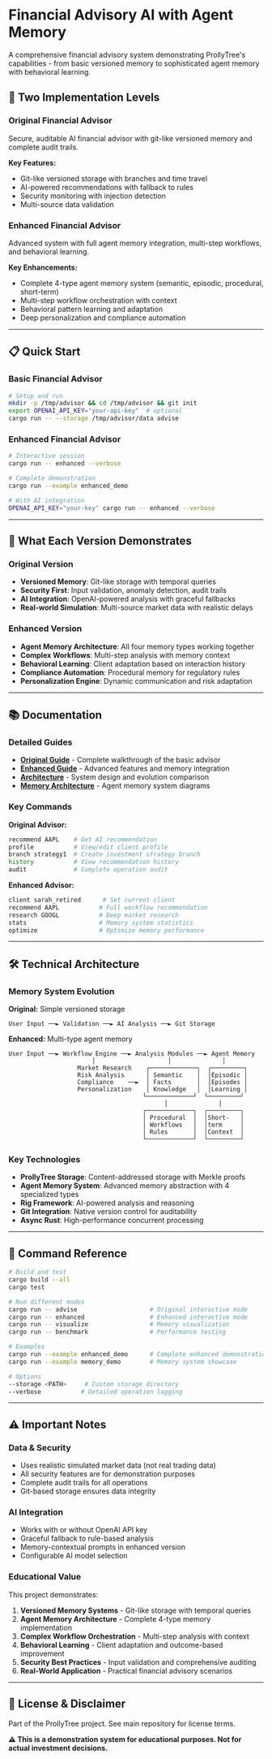 # Financial Advisory AI with Agent Memory

A comprehensive financial advisory system demonstrating ProllyTree's capabilities - from basic versioned memory to sophisticated agent memory with behavioral learning.

## 🚀 Two Implementation Levels

### Original Financial Advisor
Secure, auditable AI financial advisor with git-like versioned memory and complete audit trails.

**Key Features:**
- Git-like versioned storage with branches and time travel
- AI-powered recommendations with fallback to rules
- Security monitoring with injection detection
- Multi-source data validation

### Enhanced Financial Advisor
Advanced system with full agent memory integration, multi-step workflows, and behavioral learning.

**Key Enhancements:**
- Complete 4-type agent memory system (semantic, episodic, procedural, short-term)
- Multi-step workflow orchestration with context
- Behavioral pattern learning and adaptation
- Deep personalization and compliance automation

---

## 📋 Quick Start

### Basic Financial Advisor

```bash
# Setup and run
mkdir -p /tmp/advisor && cd /tmp/advisor && git init
export OPENAI_API_KEY="your-api-key"  # optional
cargo run -- --storage /tmp/advisor/data advise
```

### Enhanced Financial Advisor

```bash
# Interactive session
cargo run -- enhanced --verbose

# Complete demonstration
cargo run --example enhanced_demo

# With AI integration
OPENAI_API_KEY="your-key" cargo run -- enhanced --verbose
```

---

## 🎯 What Each Version Demonstrates

### Original Version
- **Versioned Memory**: Git-like storage with temporal queries
- **Security First**: Input validation, anomaly detection, audit trails
- **AI Integration**: OpenAI-powered analysis with graceful fallbacks
- **Real-world Simulation**: Multi-source market data with realistic delays

### Enhanced Version
- **Agent Memory Architecture**: All four memory types working together
- **Complex Workflows**: Multi-step analysis with memory context
- **Behavioral Learning**: Client adaptation based on interaction history
- **Compliance Automation**: Procedural memory for regulatory rules
- **Personalization Engine**: Dynamic communication and risk adaptation

---

## 📚 Documentation

### Detailed Guides
- **[Original Guide](docs/original.md)** - Complete walkthrough of the basic advisor
- **[Enhanced Guide](docs/enhanced.md)** - Advanced features and memory integration
- **[Architecture](docs/architecture.md)** - System design and evolution comparison
- **[Memory Architecture](MEMORY_ARCHITECTURE.md)** - Agent memory system diagrams

### Key Commands

**Original Advisor:**
```bash
recommend AAPL    # Get AI recommendation
profile           # View/edit client profile
branch strategy1  # Create investment strategy branch
history           # View recommendation history
audit             # Complete operation audit
```

**Enhanced Advisor:**
```bash
client sarah_retired      # Set current client
recommend AAPL           # Full workflow recommendation
research GOOGL           # Deep market research
stats                    # Memory system statistics
optimize                 # Optimize memory performance
```

---

## 🛠️ Technical Architecture

### Memory System Evolution

**Original:** Simple versioned storage
```
User Input ──► Validation ──► AI Analysis ──► Git Storage
```

**Enhanced:** Multi-type agent memory
```
User Input ──► Workflow Engine ──► Analysis Modules ──► Agent Memory
                       │                    │              │
                   Market Research    ┌─────────────┐  ┌─────────┐
                   Risk Analysis      │ Semantic    │  │Episodic │
                   Compliance    ──►  │ Facts       │  │Episodes │
                   Personalization    │ Knowledge   │  │Learning │
                                     └─────────────┘  └─────────┘
                                           │              │
                                     ┌─────────────┐  ┌─────────┐
                                     │ Procedural  │  │Short-   │
                                     │ Workflows   │  │term     │
                                     │ Rules       │  │Context  │
                                     └─────────────┘  └─────────┘
```

### Key Technologies
- **ProllyTree Storage**: Content-addressed storage with Merkle proofs
- **Agent Memory System**: Advanced memory abstraction with 4 specialized types
- **Rig Framework**: AI-powered analysis and reasoning
- **Git Integration**: Native version control for auditability
- **Async Rust**: High-performance concurrent processing

---

## 🔧 Command Reference

```bash
# Build and test
cargo build --all
cargo test

# Run different modes
cargo run -- advise                    # Original interactive mode
cargo run -- enhanced                  # Enhanced interactive mode
cargo run -- visualize                 # Memory visualization
cargo run -- benchmark                 # Performance testing

# Examples
cargo run --example enhanced_demo      # Complete enhanced demonstration
cargo run --example memory_demo        # Memory system showcase

# Options
--storage <PATH>     # Custom storage directory
--verbose           # Detailed operation logging
```

---

## ⚠️ Important Notes

### Data & Security
- Uses realistic simulated market data (not real trading data)
- All security features are for demonstration purposes
- Complete audit trails for all operations
- Git-based storage ensures data integrity

### AI Integration
- Works with or without OpenAI API key
- Graceful fallback to rule-based analysis
- Memory-contextual prompts in enhanced version
- Configurable AI model selection

### Educational Value
This project demonstrates:
1. **Versioned Memory Systems** - Git-like storage with temporal queries
2. **Agent Memory Architecture** - Complete 4-type memory implementation
3. **Complex Workflow Orchestration** - Multi-step analysis with context
4. **Behavioral Learning** - Client adaptation and outcome-based improvement
5. **Security Best Practices** - Input validation and comprehensive auditing
6. **Real-World Application** - Practical financial advisory scenarios

---

## 📄 License & Disclaimer

Part of the ProllyTree project. See main repository for license terms.

**⚠️ This is a demonstration system for educational purposes. Not for actual investment decisions.**
